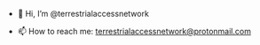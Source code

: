 - 👋 Hi, I’m @terrestrialaccessnetwork

- 📫 How to reach me: terrestrialaccessnetwork@protonmail.com

<!---
terrestrialaccessnetwork/terrestrialaccessnetwork is a ✨ special ✨ repository because its `README.md` (this file) appears on your GitHub profile.
You can click the Preview link to take a look at your changes.
--->
